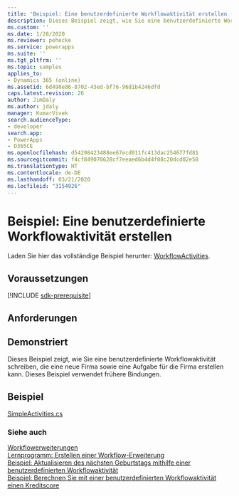 ```yaml
---
title: 'Beispiel: Eine benutzerdefinierte Workflowaktivität erstellen (Common Data Service) | Microsoft-Dokumentation'
description: Dieses Beispiel zeigt, wie Sie eine benutzerdefinierte Workflowaktivität schreiben, die eine neue Firma sowie eine Aufgabe für die Firma erstellen kann. Dieses Beispiel verwendet frühere Bindungen.
ms.custom: ''
ms.date: 1/28/2020
ms.reviewer: pehecke
ms.service: powerapps
ms.suite: ''
ms.tgt_pltfrm: ''
ms.topic: samples
applies_to:
- Dynamics 365 (online)
ms.assetid: 6d498e86-8702-43ed-bf76-96d1b4246dfd
caps.latest.revision: 26
author: JimDaly
ms.author: jdaly
manager: KumarVivek
search.audienceType:
- developer
search.app:
- PowerApps
- D365CE
ms.openlocfilehash: d54298423488ee67ecd011fc413dac254677fd81
ms.sourcegitcommit: f4cf849070628cf7eeaed6b4d4f08c20dcd02e58
ms.translationtype: HT
ms.contentlocale: de-DE
ms.lasthandoff: 03/21/2020
ms.locfileid: "3154926"
---
```

# <a name="sample-create-a-custom-workflow-activity"></a>Beispiel: Eine benutzerdefinierte Workflowaktivität erstellen

Laden Sie hier das vollständige Beispiel herunter: [WorkflowActivities](https://github.com/microsoft/PowerApps-Samples/tree/master/cds/orgsvc/C%23/WorkflowActivities).

## <a name="prerequisites"></a>Voraussetzungen

[!INCLUDE [sdk-prerequisite](../../../includes/sdk-prerequisite.md)]

  
## <a name="requirements"></a>Anforderungen  

<!-- TODO: This sample will not use the SDK helper classes -->
  
## <a name="demonstrates"></a>Demonstriert  

Dieses Beispiel zeigt, wie Sie eine benutzerdefinierte Workflowaktivität schreiben, die eine neue Firma sowie eine Aufgabe für die Firma erstellen kann. Dieses Beispiel verwendet frühere Bindungen.  
  
## <a name="example"></a>Beispiel  

[SimpleActivities.cs](https://github.com/microsoft/PowerApps-Samples/blob/master/cds/orgsvc/C%23/WorkflowActivities/WorkflowActivities/SimpleActivities.cs)

### <a name="see-also"></a>Siehe auch 
 
[Workflowerweiterungen](workflow-extensions.md)<br />
[Lernprogramm: Erstellen einer Workflow-Erweiterung](tutorial-create-workflow-extension.md)<br />
[Beispiel: Aktualisieren des nächsten Geburtstags mithilfe einer benutzerdefinierten Workflowaktivität](sample-update-next-birthday-using-custom-workflow-activity.md)<br />
[Beispiel: Berechnen Sie mit einer benutzerdefinierten Workflowaktivität einen Kreditscore](sample-calculate-credit-score-custom-workflow-activity.md)

